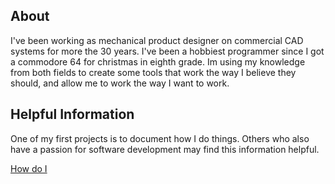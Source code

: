 ## About

I've been working as mechanical product designer on commercial CAD systems for more the 30 years. I've been a hobbiest programmer since I got a commodore 64 for christmas in eighth grade. Im using my knowledge from both fields to create some tools that work the way I believe they should, and allow me to work the way I want to work.

## Helpful Information

One of my first projects is to document how I do things. Others who also have a passion for software development may find this information helpful.

[How do I](https://github.com/Soluforge/how-do-I)
